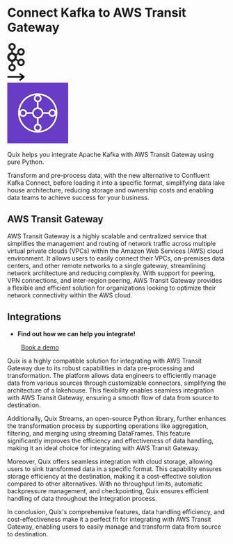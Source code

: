 # Connect Kafka to AWS Transit Gateway

<div class="connect-images cards blog-grid-card" markdown>
<div>
<img src="../images/kafka_logo.png" width="40px" />
</div>
<div>
<img src="../images/arrow.svg" width="40px" />
</div>
<div>
<img src="./images/aws-transit-gateway_1.jpg" />
</div>
</div>

Quix helps you integrate Apache Kafka with AWS Transit Gateway using pure Python.

Transform and pre-process data, with the new alternative to Confluent Kafka Connect, before loading it into a specific format, simplifying data lake house architecture, reducing storage and ownership costs and enabling data teams to achieve success for your business.

## AWS Transit Gateway

AWS Transit Gateway is a highly scalable and centralized service that simplifies the management and routing of network traffic across multiple virtual private clouds (VPCs) within the Amazon Web Services (AWS) cloud environment. It allows users to easily connect their VPCs, on-premises data centers, and other remote networks to a single gateway, streamlining network architecture and reducing complexity. With support for peering, VPN connections, and inter-region peering, AWS Transit Gateway provides a flexible and efficient solution for organizations looking to optimize their network connectivity within the AWS cloud.

## Integrations

<div class="grid cards" markdown>

- __Find out how we can help you integrate!__

    <a class="md-button md-button--primary" href="https://quix.io/book-a-demo" target="_blank" style="margin:.5rem;">Book a demo</a>

</div>


Quix is a highly compatible solution for integrating with AWS Transit Gateway due to its robust capabilities in data pre-processing and transformation. The platform allows data engineers to efficiently manage data from various sources through customizable connectors, simplifying the architecture of a lakehouse. This flexibility enables seamless integration with AWS Transit Gateway, ensuring a smooth flow of data from source to destination.

Additionally, Quix Streams, an open-source Python library, further enhances the transformation process by supporting operations like aggregation, filtering, and merging using streaming DataFrames. This feature significantly improves the efficiency and effectiveness of data handling, making it an ideal choice for integrating with AWS Transit Gateway.

Moreover, Quix offers seamless integration with cloud storage, allowing users to sink transformed data in a specific format. This capability ensures storage efficiency at the destination, making it a cost-effective solution compared to other alternatives. With no throughput limits, automatic backpressure management, and checkpointing, Quix ensures efficient handling of data throughout the integration process.

In conclusion, Quix's comprehensive features, data handling efficiency, and cost-effectiveness make it a perfect fit for integrating with AWS Transit Gateway, enabling users to easily manage and transform data from source to destination.

